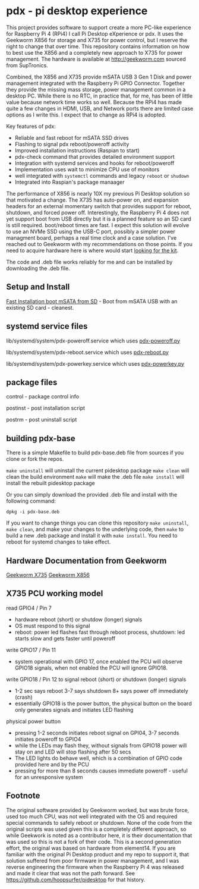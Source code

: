pdx - pi desktop experience
=============================
This project provides software to support create a more PC-like experience for Raspberry Pi 4 (RPi4) I call Pi Desktop eXperience or pdx.  It uses the Geekworm X856 for storage and X735 for power control, but I reserve the right to change that over time.  This repository contains information on how to best use the X856 and a completely new approach to X735 for power management. The hardware is available at http://geekworm.com sourced from SupTronics. 

Combined, the X856 and X735 provide mSATA USB 3 Gen 1 Disk and power management integrated with the Raspberry Pi GPIO Connector.  Together they provide the missing mass storage, power management common in a desktop PC. While there is no RTC, in practice that, for me, has been of little value because network time works so well.  Because the RPi4 has made quite a few changes in HDMI, USB, and Network ports there are limited case options as I write this. I expect that to change as RPi4 is adopted.

Key features of pdx:
- Reliable and fast reboot for mSATA SSD drives
- Flashing to signal pdx reboot/poweroff activity
- Improved installation instructions (Raspian to start)
- pdx-check command that provides detailed environment support
- Integration with systemd services and hooks for reboot/poweroff
- Implementation uses wait to minimize CPU use of monitors
- well integrated with `systemctl` commands and legacy `reboot` or `shudown`
- Integrated into Raspian's package manaager

The performance of X856 is nearly 10X my previous Pi Desktop solution so that motivated a change.  The X735 has auto-power on, and expansion headers for an external momentary switch that provides support for reboot, shutdown, and forced power off. Interestingly, the Raspberry Pi 4 does not yet support boot from USB directly but it is a planned feature so an SD card is still required. boot/reboot times are fast.  I expect this solution will evolve to use an NVMe SSD using the USB-C port, possibly a simpler power managment board, perhaps a real time clock and a case solution.  I've reached out to Geekworm with my recommendations on those points.  If you need to acquire hardware here is where would start [looking for the kit](kit.md).

The code and .deb file works reliably for me and can be installed by downloading the .deb file.

Setup and Install
-----------------
[Fast Installation boot mSATA from SD](install.md) - Boot from mSATA USB with an existing SD card - cleanest.

systemd service files
---------------------
lib/systemd/system/pdx-poweroff.service which uses [pdx-poweroff.py](pdx-base/usr/share/pdx/python/pdx-poweroff.py)

lib/systemd/system/pdx-reboot.service which uses [pdx-reboot.py](pdx-base/usr/share/pdx/python/pdx-reboot.py)

lib/systemd/system/pdx-powerkey.service which uses [pdx-powerkey.py](pdx-base/usr/share/pdx/python/pdx-powerkey.py)

package files
-------------
control - package control info

postinst - post installation script

postrm - post uninstall script

building pdx-base
-----------------------
There is a simple Makefile to build pdx-base.deb file from sources if you clone or fork the repos.

`make uninstall`   will uninstall the current pidesktop package
`make clean`       will clean the build environment
`make`             will make the .deb file
`make install`     will install the rebuilt pidesktop package

Or you can simply download the provided .deb file and install with the following command:

`dpkg -i pdx-base.deb`

If you want to change things you can clone this repository `make uninstall`, `make clean`, and make your changes to the underlying code, then `make` to build a new .deb package and install it with `make install`.  You need to reboot for systemd changes to take effect.

Hardware Documentation from Geekworm
------------------------------------
[Geekworm X735](http://www.raspberrypiwiki.com/index.php/X735)
[Geekworm X856](http://www.raspberrypiwiki.com/index.php/X856)

X735 PCU working model
-----------------------
read GPIO4 / Pin 7
- hardware reboot (short) or shutdow (longer) signals
- OS must respond to this signal
- reboot: power led flashes fast through reboot process, shutdown: led starts slow and gets faster until poweroff

write GPIO17 / Pin 11 
- system operational with GPIO 17, once enabled the PCU will observe GPIO18 signals, when not enabled the PCU will ignore GPIO18.

write GPIO18 / Pin 12 to signal reboot (short) or shutdown (longer) signals
- 1-2 sec says reboot 3-7 says shutdown 8+ says power off immediately (crash)
- essentially GPIO18 is the power button, the physical button on the board only generates signals and initiates LED flashing

physical power button
- pressing 1-2 seconds initiates reboot signal on GPI04, 3-7 seconds initiates poweroff to GPIO4
- while the LEDs may flash they, without signals from GPIO18 power will stay on and LED will stop flashing after 50 secs
- The LED lights do behave well, which is a combination of GPIO code provided here and by the PCU
- pressing for more than 8 seconds causes immediate poweroff - useful for an unresponsive system


Footnote
--------
The original software provided by Geekworm worked, but was brute force, used too much CPU, was not well integrated with the OS and required special commands to safely reboot or shutdown.  None of the code from the original scripts was used given this is a completely different approach, so while Geekwork is noted as a contributor here, it is their documentation that was used so this is not a fork of their code.  This is a second generation effort, the original was based on hardware from element14. If you are familiar with the original Pi Desktop product and my repo to support it, that solution suffered from poor firmware in power management, and I was reverse engineering the firmware when the Raspberry Pi 4 was released and made it clear that was not the path forward.  See https://github.com/hoopsurfer/pidesktop for that history.

